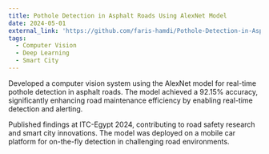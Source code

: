 ```yaml
---
title: Pothole Detection in Asphalt Roads Using AlexNet Model
date: 2024-05-01
external_link: 'https://github.com/faris-hamdi/Pothole-Detection-in-Asphalt-Roads-Using-Mobile-Car-Computer-Vision-Approach'
tags:
  - Computer Vision
  - Deep Learning
  - Smart City
---
```


Developed a computer vision system using the AlexNet model for real-time pothole detection in asphalt roads. The model achieved a 92.15% accuracy, significantly enhancing road maintenance efficiency by enabling real-time detection and alerting.

<!--more-->
Published findings at ITC-Egypt 2024, contributing to road safety research and smart city innovations. The model was deployed on a mobile car platform for on-the-fly detection in challenging road environments.

